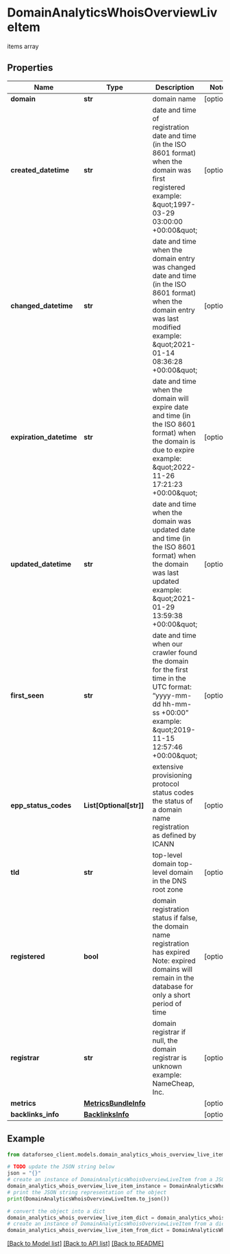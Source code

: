 # DomainAnalyticsWhoisOverviewLiveItem

items array

## Properties

Name | Type | Description | Notes
------------ | ------------- | ------------- | -------------
**domain** | **str** | domain name | [optional] 
**created_datetime** | **str** | date and time of registration date and time (in the ISO 8601 format) when the domain was first registered example: \&quot;1997-03-29 03:00:00 +00:00\&quot; | [optional] 
**changed_datetime** | **str** | date and time when the domain entry was changed date and time (in the ISO 8601 format) when the domain entry was last modified example: \&quot;2021-01-14 08:36:28 +00:00\&quot; | [optional] 
**expiration_datetime** | **str** | date and time when the domain will expire date and time (in the ISO 8601 format) when the domain is due to expire example: \&quot;2022-11-26 17:21:23 +00:00\&quot; | [optional] 
**updated_datetime** | **str** | date and time when the domain was updated date and time (in the ISO 8601 format) when the domain was last updated example: \&quot;2021-01-29 13:59:38 +00:00\&quot; | [optional] 
**first_seen** | **str** | date and time when our crawler found the domain for the first time in the UTC format: “yyyy-mm-dd hh-mm-ss +00:00” example: \&quot;2019-11-15 12:57:46 +00:00\&quot; | [optional] 
**epp_status_codes** | **List[Optional[str]]** | extensive provisioning protocol status codes the status of a domain name registration as defined by ICANN | [optional] 
**tld** | **str** | top-level domain top-level domain in the DNS root zone | [optional] 
**registered** | **bool** | domain registration status if false, the domain name registration has expired Note: expired domains will remain in the database for only a short period of time | [optional] 
**registrar** | **str** | domain registrar if null, the domain registrar is unknown example: NameCheap, Inc. | [optional] 
**metrics** | [**MetricsBundleInfo**](MetricsBundleInfo.md) |  | [optional] 
**backlinks_info** | [**BacklinksInfo**](BacklinksInfo.md) |  | [optional] 

## Example

```python
from dataforseo_client.models.domain_analytics_whois_overview_live_item import DomainAnalyticsWhoisOverviewLiveItem

# TODO update the JSON string below
json = "{}"
# create an instance of DomainAnalyticsWhoisOverviewLiveItem from a JSON string
domain_analytics_whois_overview_live_item_instance = DomainAnalyticsWhoisOverviewLiveItem.from_json(json)
# print the JSON string representation of the object
print(DomainAnalyticsWhoisOverviewLiveItem.to_json())

# convert the object into a dict
domain_analytics_whois_overview_live_item_dict = domain_analytics_whois_overview_live_item_instance.to_dict()
# create an instance of DomainAnalyticsWhoisOverviewLiveItem from a dict
domain_analytics_whois_overview_live_item_from_dict = DomainAnalyticsWhoisOverviewLiveItem.from_dict(domain_analytics_whois_overview_live_item_dict)
```
[[Back to Model list]](../README.md#documentation-for-models) [[Back to API list]](../README.md#documentation-for-api-endpoints) [[Back to README]](../README.md)


